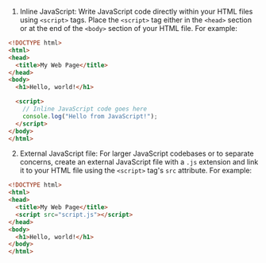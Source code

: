 
1. Inline JavaScript: Write JavaScript code directly within your HTML files using `<script>` tags. Place the `<script>` tag either in the `<head>` section or at the end of the `<body>` section of your HTML file. For example:
```html
<!DOCTYPE html>
<html>
<head>
  <title>My Web Page</title>
</head>
<body>
  <h1>Hello, world!</h1>

  <script>
    // Inline JavaScript code goes here
    console.log("Hello from JavaScript!");
  </script>
</body>
</html>
```


2. External JavaScript file: For larger JavaScript codebases or to separate concerns, create an external JavaScript file with a `.js` extension and link it to your HTML file using the `<script>` tag's `src` attribute. For example:
```html
<!DOCTYPE html>
<html>
<head>
  <title>My Web Page</title>
  <script src="script.js"></script>
</head>
<body>
  <h1>Hello, world!</h1>
</body>
</html>
```
